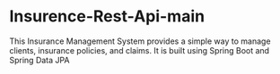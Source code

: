 # Insurence-Rest-Api-main
This Insurance Management System provides a simple way to manage clients, insurance policies, and claims. It is built using Spring Boot and Spring Data JPA

